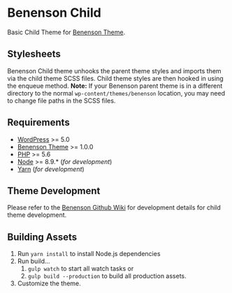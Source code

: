 # Benenson Child
Basic Child Theme for [Benenson Theme](https://github.com/bigbitecreative/benenson).

## Stylesheets
Benenson Child theme unhooks the parent theme styles and imports them via the child theme SCSS files. Child theme styles are then hooked in using the enqueue method.
**Note:** If your Benenson parent theme is in a different directory to the normal `wp-content/themes/benenson` location, you may need to change file paths in the SCSS files.

## Requirements
- [WordPress](https://wordpress.org) >= 5.0
- [Benenson Theme](https://github.com/bigbitecreative/benenson) >= 1.0.0
- [PHP](https://php.net) >=  5.6
- [Node](https://nodejs.org) >= 8.9.* (_for development_)
- [Yarn](https://) (_for development_)

## Theme Development
Please refer to the [Benenson Github Wiki](https://github.com/bigbitecreative/benenson/wiki) for development details for child theme development.

## Building Assets
1. Run `yarn install` to install Node.js dependencies
2. Run build...
   1. `gulp watch` to start all watch tasks or 
   2. `gulp build --production` to build all production assets.
3. Customize the theme.
